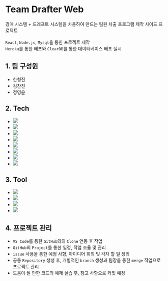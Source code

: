 # Team Drafter Web
경매 시스템 + 드래프트 시스템을 차용하여 만드는 팀원 차출 프로그램 제작 사이드 프로젝트
<br><br>
`React`, `Node.js`, `Mysql`을 통한 프로젝트 제작
<br>
`Heroku`를 통한 배포와 `ClearDB`를 통한 데이터베이스 배포 실시

## 1. 팀 구성원
- 한형진
- 김찬진
- 정영윤

## 2. Tech
- [<img src="https://img.shields.io/badge/HTML5-E34F26?style=flat-square&logo=HTML5&logoColor=white">](https://developer.mozilla.org/ko/docs/Learn/HTML/Introduction_to_HTML/Getting_started)
- [<img src="https://img.shields.io/badge/CSS3-1572B6?style=flat-square&logo=CSS3&logoColor=white">](https://developer.mozilla.org/ko/docs/Web/CSS)
- [<img src="https://img.shields.io/badge/JavaScript-F7DF1E?style=flat-square&logo=JavaScript&logoColor=424242">](https://developer.mozilla.org/ko/docs/Web/JavaScript)
- [<img src="https://img.shields.io/badge/jQuery-0769AD?style=flat-square&logo=jQuery&logoColor=white">](https://jquery.com/)
- [<img src="https://img.shields.io/badge/React-61DAFB?style=flat-square&logo=React&logoColor=black">](https://ko.reactjs.org/)
- [<img src="https://img.shields.io/badge/Node.js-339933?style=flat-square&logo=Node.js&logoColor=white">](https://nodejs.org/ko/)
- [<img src="https://img.shields.io/badge/Mysql-4479A1?style=flat-square&logo=Mysql&logoColor=white">](https://www.mysql.com/)
- [<img src="https://img.shields.io/badge/Heroku-430098?style=flat-square&logo=Heroku&logoColor=white">](https://www.heroku.com/)

## 3. Tool
- [<img src="https://img.shields.io/badge/Visual Studio Code-007ACC?style=flat-square&logo=Visual Studio Code&logoColor=white">](https://code.visualstudio.com/?wt.mc_id=DX_841432)
- [<img src="https://img.shields.io/badge/Mysql Workbench-4479A1?style=flat-square&logo=Mysql&logoColor=white">](https://www.mysql.com/)
- [<img src="https://img.shields.io/badge/Git-F05032?style=flat-square&logo=Git&logoColor=white">](https://git-scm.com/)
- [<img src="https://img.shields.io/badge/GitHub-181717?style=flat-square&logo=GitHub&logoColor=white">](https://github.com/)

## 4. 프로젝트 관리
- `VS Code`를 통한 `GitHub`와의 `Clone` 연동 후 작업
- `GitHub`의 `Project`를 통한 일정, 작업 조율 및 관리
- `issue` 사용을 통한 예정 사항, 아이디어 회의 및 각자 할 일 정리
- 공동 `Repository` 생성 후, 개별적인 `branch` 생성과 팀장을 통한 `merge` 작업으로 프로젝트 관리
- 도움이 될 만한 코드의 예제 실습 후, 참고 사항으로 커밋 예정
